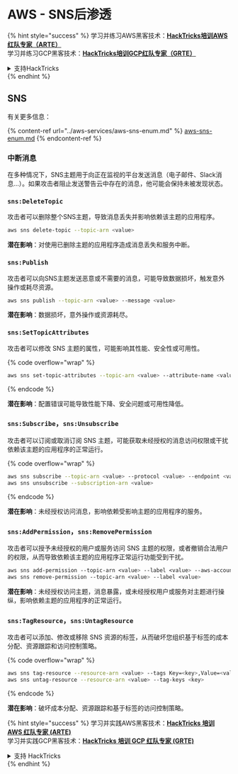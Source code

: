 # AWS - SNS后渗透

{% hint style="success" %}
学习并练习AWS黑客技术：<img src="/.gitbook/assets/image.png" alt="" data-size="line">[**HackTricks培训AWS红队专家（ARTE）**](https://training.hacktricks.xyz/courses/arte)<img src="/.gitbook/assets/image.png" alt="" data-size="line">\
学习并练习GCP黑客技术：<img src="/.gitbook/assets/image (2).png" alt="" data-size="line">[**HackTricks培训GCP红队专家（GRTE）**<img src="/.gitbook/assets/image (2).png" alt="" data-size="line">](https://training.hacktricks.xyz/courses/grte)

<details>

<summary>支持HackTricks</summary>

* 检查[**订阅计划**](https://github.com/sponsors/carlospolop)!
* **加入** 💬 [**Discord群组**](https://discord.gg/hRep4RUj7f) 或 [**电报群组**](https://t.me/peass) 或 **关注**我们的**Twitter** 🐦 [**@hacktricks\_live**](https://twitter.com/hacktricks\_live)**.**
* 通过向[**HackTricks**](https://github.com/carlospolop/hacktricks)和[**HackTricks Cloud**](https://github.com/carlospolop/hacktricks-cloud) github仓库提交PR来分享黑客技巧。

</details>
{% endhint %}

## SNS

有关更多信息：

{% content-ref url="../aws-services/aws-sns-enum.md" %}
[aws-sns-enum.md](../aws-services/aws-sns-enum.md)
{% endcontent-ref %}

### 中断消息

在多种情况下，SNS主题用于向正在监视的平台发送消息（电子邮件、Slack消息...）。如果攻击者阻止发送警告云中存在的消息，他可能会保持未被发现状态。

### `sns:DeleteTopic`

攻击者可以删除整个SNS主题，导致消息丢失并影响依赖该主题的应用程序。
```bash
aws sns delete-topic --topic-arn <value>
```
**潜在影响**：对使用已删除主题的应用程序造成消息丢失和服务中断。

### `sns:Publish`

攻击者可以向SNS主题发送恶意或不需要的消息，可能导致数据损坏，触发意外操作或耗尽资源。
```bash
aws sns publish --topic-arn <value> --message <value>
```
**潜在影响**：数据损坏，意外操作或资源耗尽。

### `sns:SetTopicAttributes`

攻击者可以修改 SNS 主题的属性，可能影响其性能、安全性或可用性。

{% code overflow="wrap" %}
```bash
aws sns set-topic-attributes --topic-arn <value> --attribute-name <value> --attribute-value <value>
```
{% endcode %}

**潜在影响**：配置错误可能导致性能下降、安全问题或可用性降低。

### `sns:Subscribe`，`sns:Unsubscribe`

攻击者可以订阅或取消订阅 SNS 主题，可能获取未经授权的消息访问权限或干扰依赖该主题的应用程序的正常运行。 

{% code overflow="wrap" %}
```bash
aws sns subscribe --topic-arn <value> --protocol <value> --endpoint <value>
aws sns unsubscribe --subscription-arn <value>
```
{% endcode %}

**潜在影响**：未经授权访问消息，影响依赖受影响主题的应用程序的服务。

### `sns:AddPermission`，`sns:RemovePermission`

攻击者可以授予未经授权的用户或服务访问 SNS 主题的权限，或者撤销合法用户的权限，从而导致依赖该主题的应用程序正常运行功能受到干扰。
```css
aws sns add-permission --topic-arn <value> --label <value> --aws-account-id <value> --action-name <value>
aws sns remove-permission --topic-arn <value> --label <value>
```
**潜在影响**：未经授权访问主题，消息暴露，或未经授权用户或服务对主题进行操纵，影响依赖主题的应用程序的正常运行。

### `sns:TagResource`，`sns:UntagResource`

攻击者可以添加、修改或移除 SNS 资源的标签，从而破坏您组织基于标签的成本分配、资源跟踪和访问控制策略。

{% code overflow="wrap" %}
```bash
aws sns tag-resource --resource-arn <value> --tags Key=<key>,Value=<value>
aws sns untag-resource --resource-arn <value> --tag-keys <key>
```
{% endcode %}

**潜在影响**：破坏成本分配、资源跟踪和基于标签的访问控制策略。

{% hint style="success" %}
学习并实践AWS黑客技术：<img src="/.gitbook/assets/image.png" alt="" data-size="line">[**HackTricks 培训 AWS 红队专家 (ARTE)**](https://training.hacktricks.xyz/courses/arte)<img src="/.gitbook/assets/image.png" alt="" data-size="line">\
学习并实践GCP黑客技术：<img src="/.gitbook/assets/image (2).png" alt="" data-size="line">[**HackTricks 培训 GCP 红队专家 (GRTE)**<img src="/.gitbook/assets/image (2).png" alt="" data-size="line">](https://training.hacktricks.xyz/courses/grte)

<details>

<summary>支持 HackTricks</summary>

* 检查[**订阅计划**](https://github.com/sponsors/carlospolop)!
* **加入** 💬 [**Discord 群组**](https://discord.gg/hRep4RUj7f) 或 [**电报群组**](https://t.me/peass) 或 **关注**我们的**Twitter** 🐦 [**@hacktricks\_live**](https://twitter.com/hacktricks\_live)**.**
* 通过向[**HackTricks**](https://github.com/carlospolop/hacktricks)和[**HackTricks Cloud**](https://github.com/carlospolop/hacktricks-cloud) github 仓库提交 PR 来分享黑客技巧。

</details>
{% endhint %}
